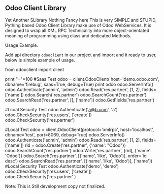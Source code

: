 Odoo Client Library
--
Yet Another SLibrary Nothing Fancy here This is very SIMPLE and STUPID, Pything based Odoo Client Library make use of Odoo WebServices. It is designed to wrap all XML RPC Technicality into more object-orientated meaning of programming using class and dedicated Methods.

Usage Example.

Add api directory `odooclient` in our project and import and it ready to user, below is simple example of usage.


from odooclient import client

print "="*100
#Saas Test
odoo = client.OdooClient( host='demo.odoo.com', dbname='firebug', saas=True, debug=True)
print odoo
odoo.ServerInfo()
odoo.Authenticate('admin', 'admin')
odoo.Read('res.partner', [1, 2], fields=['name'])
odoo.Search('res.partner')
odoo.SearchCount('res.partner')
odoo.SearchRead('res.partner', [], ['name'])
odoo.GetFields('res.partner')

#Lcoal Security Test
odoo.Authenticate('a@b.com', 'a')
odoo.CheckSecurity('res.users', ['create'])
odoo.CheckSecurity('res.partner')

#Local Test
odoo = client.OdooClient(protocol='xmlrpc', host='localhost', dbname='test', port=8069, debug=True)
odoo.ServerInfo()
odoo.Authenticate('admin', 'admin')
odoo.Read('res.partner', [1, 2], fields=['name'])
rid = odoo.Create('res.partner', {'name': "Odoo"})
odoo.SearchCount('res.partner')
odoo.Write('res.partner', [rid], {'name': 'Odoo'})
odoo.Search('res.partner', [('name', 'like', 'Odoo')], order='id desc')
odoo.SearchRead('res.partner', [('name', 'like', 'Odoo')], ['name'])
#Local Security Test
odoo.Authenticate('demo', 'demo')
odoo.CheckSecurity('res.users', ['create'])
odoo.CheckSecurity('res.partner' )


Note: This is Still development copy not finalized.